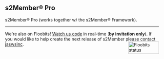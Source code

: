 ## s2Member® Pro

s2Member® Pro (works together w/ the s2Member® Framework).

----

We're also on Floobits! [Watch us code](https://floobits.com/jaswsinc/s2member/redirect) in real-time (**by invitation only**). If you would like to help create the next release of s2Member please contact [jaswsinc](http://www.websharks-inc.com/bizdev/). <a href="https://floobits.com/jaswsinc/s2member/redirect"><img alt="Floobits status" width="100" height="40" src="https://floobits.com/jaswsinc/s2member.png" align="right" /></a>